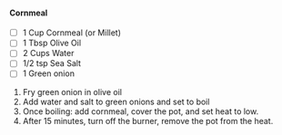 #### Cornmeal
- [ ] 1 Cup Cornmeal (or Millet)
- [ ] 1 Tbsp Olive Oil
- [ ] 2 Cups Water
- [ ] 1/2 tsp Sea Salt
- [ ] 1 Green onion

1. Fry green onion in olive oil
1. Add water and salt to green onions and set to boil
1. Once boiling: add cornmeal, cover the pot, and set heat to low.
1. After 15 minutes, turn off the burner, remove the pot from the heat.